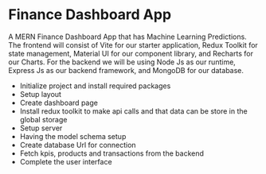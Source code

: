 # Finance Dashboard App

A MERN Finance Dashboard App that has Machine Learning Predictions. The frontend will consist of Vite for our starter application, Redux Toolkit for state management, Material UI for our component library, and Recharts for our Charts. For the backend we will be using Node Js as our runtime, Express Js as our backend framework, and MongoDB for our database.

- Initialize project and install required packages
- Setup layout
- Create dashboard page
- Install redux toolkit to make api calls and that data can be store in the global storage
- Setup server
- Having the model schema setup
- Create database Url for connection
- Fetch kpis, products and transactions from the backend
- Complete the user interface
